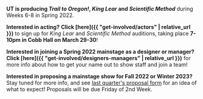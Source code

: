 **UT is producing *Trail to Oregon!*, *King Lear* and *Scientific Method*** during Weeks 6-8 in Spring 2022.

**Interested in acting?** **Click [here]({{ "get-involved/actors" | relative_url }})** to sign up for *King Lear* and *Scientific Method* auditions, taking place **7-10pm in Cobb Hall on March 29-30**!

**Interested in joining a Spring 2022 mainstage as a designer or manager?** **Click [here]({{ "get-involved/designers-managers" | relative_url }})** for more info about how to get your name out to show staff and join a team!

**Interested in proposing a mainstage show for Fall 2022 or Winter 2023?** Stay tuned for more info, and see [last quarter's proposal form](https://docs.google.com/document/d/1Pd-V6xOy9_vITI8AeIZRYL7rYFPBvMBU/edit) for an idea of what to expect! Proposals will be due Friday of 2nd Week.